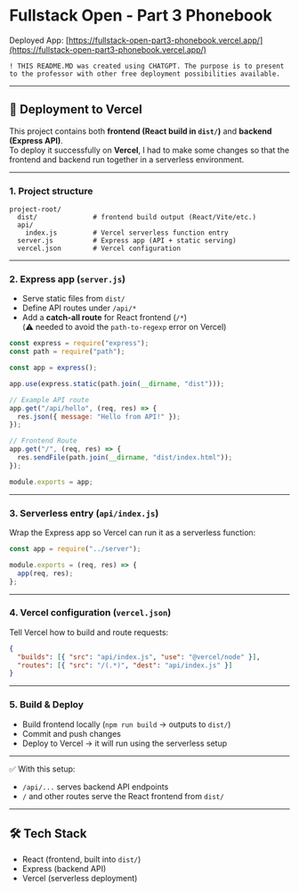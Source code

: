 # Fullstack Open - Part 3 Phonebook

Deployed App: [https://fullstack-open-part3-phonebook.vercel.app/](https://fullstack-open-part3-phonebook.vercel.app/)

```
! THIS README.MD was created using CHATGPT. The purpose is to present to the professor with other free deployment possibilities available.
```

---

## 🚀 Deployment to Vercel

This project contains both **frontend (React build in `dist/`)** and **backend (Express API)**.  
To deploy it successfully on **Vercel**, I had to make some changes so that the frontend and backend run together in a serverless environment.

---

### 1. Project structure

```
project-root/
  dist/              # frontend build output (React/Vite/etc.)
  api/
    index.js         # Vercel serverless function entry
  server.js          # Express app (API + static serving)
  vercel.json        # Vercel configuration
```

---

### 2. Express app (`server.js`)

- Serve static files from `dist/`
- Define API routes under `/api/*`
- Add a **catch-all route** for React frontend (`/*`)  
  (⚠️ needed to avoid the `path-to-regexp` error on Vercel)

```js
const express = require("express");
const path = require("path");

const app = express();

app.use(express.static(path.join(__dirname, "dist")));

// Example API route
app.get("/api/hello", (req, res) => {
  res.json({ message: "Hello from API!" });
});

// Frontend Route
app.get("/", (req, res) => {
  res.sendFile(path.join(__dirname, "dist/index.html"));
});

module.exports = app;
```

---

### 3. Serverless entry (`api/index.js`)

Wrap the Express app so Vercel can run it as a serverless function:

```js
const app = require("../server");

module.exports = (req, res) => {
  app(req, res);
};
```

---

### 4. Vercel configuration (`vercel.json`)

Tell Vercel how to build and route requests:

```json
{
  "builds": [{ "src": "api/index.js", "use": "@vercel/node" }],
  "routes": [{ "src": "/(.*)", "dest": "api/index.js" }]
}
```

---

### 5. Build & Deploy

- Build frontend locally (`npm run build` → outputs to `dist/`)
- Commit and push changes
- Deploy to Vercel → it will run using the serverless setup

---

✅ With this setup:

- `/api/...` serves backend API endpoints
- `/` and other routes serve the React frontend from `dist/`

---

## 🛠 Tech Stack

- React (frontend, built into `dist/`)
- Express (backend API)
- Vercel (serverless deployment)
